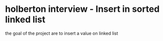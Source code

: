 # holberton interview - Insert in sorted linked list

the goal of the project are to insert a value on linked list